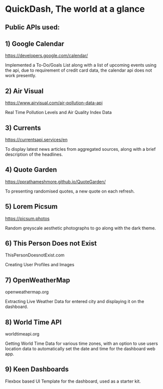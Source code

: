 # QuickDash, The world at a glance


## Public APIs used:

## 1) Google Calendar
https://developers.google.com/calendar/


Implemented a To-Do/Goals List along with a list of upcoming events using the api, due to requirement of credit card data, the calendar api does not work presently.

## 2) Air Visual
https://www.airvisual.com/air-pollution-data-api 

Real Time Pollution Levels and Air Quality Index Data 

## 3) Currents
https://currentsapi.services/en

To display latest news articles from aggregated sources, along with a brief description of the headlines.

## 4) Quote Garden
https://pprathameshmore.github.io/QuoteGarden/

To presenting randomised quotes, a new quote on each refresh. 


## 5) Lorem Picsum
https://picsum.photos

Random greyscale aesthetic photographs to go along with the dark theme.

## 6) This Person Does not Exist
ThisPersonDoesnotExist.com

Creating User Profiles and Images

## 7) OpenWeatherMap
openweathermap.org 

Extracting Live Weather Data for entered city and displaying it on the dashboard.

## 8) World Time API
worldtimeapi.org

Getting World Time Data for various time zones, with an option to use users location data to automatically set the date and time for the dashboard web app.

## 9) Keen Dashboards
Flexbox based UI Template for the dashboard, used as a starter kit.